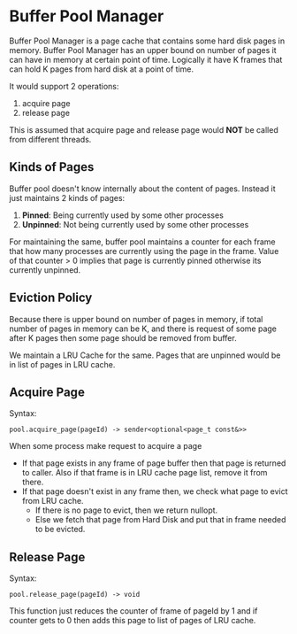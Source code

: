 # Buffer Pool Manager

Buffer Pool Manager is a page cache that contains some hard disk pages in
memory. Buffer Pool Manager has an upper bound on number of pages it can have
in memory at certain point of time. Logically it have K frames that can hold
K pages from hard disk at a point of time.

It would support 2 operations:
1. acquire page
2. release page

This is assumed that acquire page and release page would **NOT** be called from
different threads.

## Kinds of Pages

Buffer pool doesn't know internally about the content of pages.
Instead it just maintains 2 kinds of pages:
1. **Pinned**: Being currently used by some other processes
2. **Unpinned**: Not being currently used by some other processes

For maintaining the same, buffer pool maintains a counter for each frame that
how many processes are currently using the page in the frame.
Value of that counter > 0 implies that page is currently pinned otherwise
its currently unpinned.

## Eviction Policy

Because there is upper bound on number of pages in memory, if total number of
pages in memory can be K, and there is request of some page after K pages
then some page should be removed from buffer.

We maintain a LRU Cache for the same. Pages that are unpinned would be in
list of pages in LRU cache.

## Acquire Page

Syntax:
```
pool.acquire_page(pageId) -> sender<optional<page_t const&>>
```

When some process make request to acquire a page
- If that page exists in any frame of page buffer then that page is returned
  to caller. Also if that frame is in LRU cache page list, remove it from there.
- If that page doesn't exist in any frame then, we check what page to evict
  from LRU cache.
  - If there is no page to evict, then we return nullopt.
  - Else we fetch that page from Hard Disk and put that in frame needed to
    be evicted.

## Release Page

Syntax:
```
pool.release_page(pageId) -> void
```

This function just reduces the counter of frame of pageId by 1 and if counter
gets to 0 then adds this page to list of pages of LRU cache.
